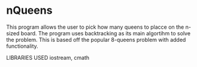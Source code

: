 # nQueens

This program allows the user to pick how many queens to placce on the n-sized board. The program uses backtracking as its main algortihm to solve the problem. 
This is based off the popular 8-queens problem with added functionality.

LIBRARIES USED
iostream, cmath
